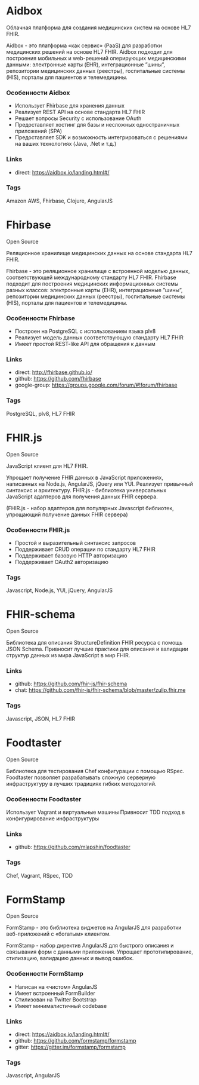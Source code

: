 # Aidbox
Облачная платформа для создания медицинских систем на основе HL7 FHIR.

Aidbox - это платформа «как сервис» (PaaS) для разработки медицинских решений на основе HL7 FHIR. Aidbox подходит для построения мобильных и web-решений оперирующих медицинскими данными: электронные карты (EHR), интеграционные ”шины”, репозитории медицинских данных (реестры), госпитальные системы (HIS), порталы для пациентов и телемедицины.

### Особенности Aidbox
- Использует Fhirbase для хранения данных
- Реализует REST API на основе стандарта HL7 FHIR
- Решает вопросы Security с использование OAuth
- Предоставляет хостинг для базы и несложных одностраничных приложений (SPA)
- Предоставляет SDK и возможность интегрироваться с решениями на ваших технологиях (Java, .Net и т.д.)

### Links 
- direct: https://aidbox.io/landing.html#/

### Tags
Amazon AWS, Fhirbase, Clojure, AngularJS







# Fhirbase
Open Source

Реляционное хранилище медицинских данных на основе стандарта HL7 FHIR.

Fhirbase - это реляционное хранилище с встроенной моделью данных, соответствующей международному стандарту HL7 FHIR. Fhirbase подходит для построения медицинских информационных системы разных классов: электронные карты (EHR), интеграционные ”шины”, репозитории медицинских данных (реестры), госпитальные системы (HIS), порталы для пациентов и телемедицины.


### Особенности Fhirbase
- Построен на PostgreSQL с использованием языка plv8
- Реализует модель данных соответствующую стандарту HL7 FHIR
- Имеет простой REST-like API для обращения к данным

### Links 
- direct: http://fhirbase.github.io/
- github: https://github.com/fhirbase
- google-group: https://groups.google.com/forum/#!forum/fhirbase

### Tags
PostgreSQL, plv8, HL7 FHIR










# FHIR.js
Open Source

JavaScript клиент для HL7 FHIR. 

Упрощает получение FHIR данных в JavaScript приложениях, написанных на Node.js, AngularJS, jQuery или YUI. Реализует привычный синтаксис и архитектуру. FHIR.js -  библиотека универсальных JavaScript адаптеров для получения данных FHIR сервера. 

(FHIR.js - набор адаптеров для популярных Javascript библиотек, упрощающий получение данных FHIR сервера)

### Особенности FHIR.js
- Простой и выразительный синтаксис запросов
- Поддерживает CRUD операции по стандарту HL7 FHIR
- Поддерживает базовую HTTP авторизацию
- Поддерживает OAuth2 авторизацию

### Tags
Javascript, Node.js, YUI, jQuery, AngularJS









# FHIR-schema
Open Source

Библиотека для описания StructureDefinition FHIR ресурса с помощь JSON Schema. Привносит лучшие практики для описания и валидации структур данных из мира JavaScript в мир FHIR.


### Links
- github: https://github.com/fhir-js/fhir-schema
- chat: https://github.com/fhir-js/fhir-schema/blob/master/zulip.fhir.me

### Tags
Javascript, JSON, HL7 FHIR








# Foodtaster
Open Source

Библиотека для тестирования Chef конфигурации с помощью RSpec. Foodtaster позволяет разрабатывать сложную серверную инфраструктуру в лучших традициях гибких методологий.

### Особенности Foodtaster
Использует Vagrant и виртуальные машины
Привносит TDD подход в конфигурирование инфраструктуры

### Links
- github: https://github.com/mlapshin/foodtaster

### Tags
Chef, Vagrant, RSpec, TDD












# FormStamp
Open Source

FormStamp - это библиотека виджетов на AngularJS для разработки веб-приложений с «богатым» клиентом. 

FormStamp - набор директив AngularJS для быстрого описания и связывания форм с данными приложения. Упрощает прототипирование, стилизацию, валидацию данных и вывод ошибок.

### Особенности FormStamp
- Написан на «чистом» AngularJS
- Имеет встроенный FormBuilder
- Стилизован на Twitter Bootstrap
- Имеет минималистичный codebase

### Links 
- direct: https://aidbox.io/landing.html#/
- github: https://github.com/formstamp/formstamp
- gitter: https://gitter.im/formstamp/formstamp

### Tags
Javascript, AngularJS
